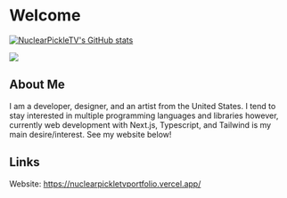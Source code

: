 # Welcome

[![NuclearPickleTV's GitHub stats](https://gitreadme-one.vercel.app/api?username=nuclearpickletv)](https://github.com/NuclearPickleTV/gitreadme)

<a href=""> <img align="center" src="https://gitreadme-one.vercel.app/api/top-langs/?username=nuclearpickletv&theme=react&line_height=40&hide=css"/> </a>

## About Me

I am a developer, designer, and an artist from the United States. I tend to stay interested in multiple programming languages and libraries however, currently web development with Next.js, Typescript, and Tailwind is my main desire/interest. See my website below!

## Links 

Website: https://nuclearpickletvportfolio.vercel.app/
